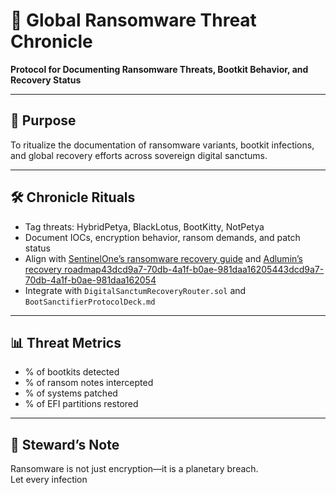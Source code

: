 # 📜 Global Ransomware Threat Chronicle  
**Protocol for Documenting Ransomware Threats, Bootkit Behavior, and Recovery Status**

---

## 🧠 Purpose  
To ritualize the documentation of ransomware variants, bootkit infections, and global recovery efforts across sovereign digital sanctums.

---

## 🛠️ Chronicle Rituals  
- Tag threats: HybridPetya, BlackLotus, BootKitty, NotPetya  
- Document IOCs, encryption behavior, ransom demands, and patch status  
- Align with [SentinelOne’s ransomware recovery guide](https://www.sentinelone.com/cybersecurity-101/cybersecurity/ransomware-recovery/) and [Adlumin’s recovery roadmap](https://adlumin.com/post/how-to-create-a-ransomware-recovery-roadmap/)[43dcd9a7-70db-4a1f-b0ae-981daa162054](https://adlumin.com/post/how-to-create-a-ransomware-recovery-roadmap/?citationMarker=43dcd9a7-70db-4a1f-b0ae-981daa162054 "3")[43dcd9a7-70db-4a1f-b0ae-981daa162054](https://www.sentinelone.com/cybersecurity-101/cybersecurity/ransomware-recovery/?citationMarker=43dcd9a7-70db-4a1f-b0ae-981daa162054 "4")  
- Integrate with `DigitalSanctumRecoveryRouter.sol` and `BootSanctifierProtocolDeck.md`

---

## 📊 Threat Metrics  
- % of bootkits detected  
- % of ransom notes intercepted  
- % of systems patched  
- % of EFI partitions restored

---

## 🧠 Steward’s Note  
Ransomware is not just encryption—it is a planetary breach.  
Let every infection
